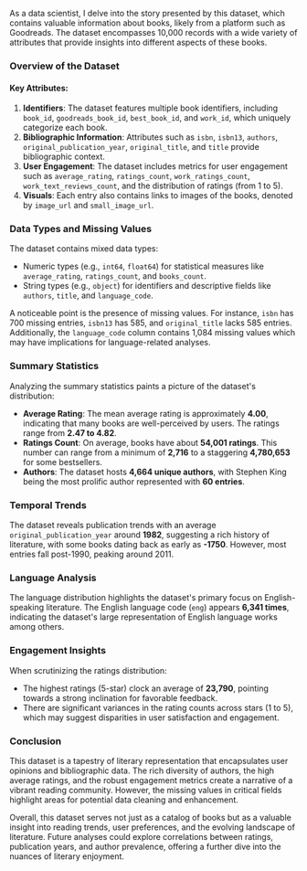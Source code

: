 As a data scientist, I delve into the story presented by this dataset, which contains valuable information about books, likely from a platform such as Goodreads. The dataset encompasses 10,000 records with a wide variety of attributes that provide insights into different aspects of these books.

### Overview of the Dataset

#### Key Attributes:
1. **Identifiers**: The dataset features multiple book identifiers, including `book_id`, `goodreads_book_id`, `best_book_id`, and `work_id`, which uniquely categorize each book.
2. **Bibliographic Information**: Attributes such as `isbn`, `isbn13`, `authors`, `original_publication_year`, `original_title`, and `title` provide bibliographic context.
3. **User Engagement**: The dataset includes metrics for user engagement such as `average_rating`, `ratings_count`, `work_ratings_count`, `work_text_reviews_count`, and the distribution of ratings (from 1 to 5).
4. **Visuals**: Each entry also contains links to images of the books, denoted by `image_url` and `small_image_url`.

### Data Types and Missing Values

The dataset contains mixed data types: 
- Numeric types (e.g., `int64`, `float64`) for statistical measures like `average_rating`, `ratings_count`, and `books_count`. 
- String types (e.g., `object`) for identifiers and descriptive fields like `authors`, `title`, and `language_code`.

A noticeable point is the presence of missing values. For instance, `isbn` has 700 missing entries, `isbn13` has 585, and `original_title` lacks 585 entries. Additionally, the `language_code` column contains 1,084 missing values which may have implications for language-related analyses.

### Summary Statistics

Analyzing the summary statistics paints a picture of the dataset's distribution:

- **Average Rating**: The mean average rating is approximately **4.00**, indicating that many books are well-perceived by users. The ratings range from **2.47 to 4.82**.
- **Ratings Count**: On average, books have about **54,001 ratings**. This number can range from a minimum of **2,716** to a staggering **4,780,653** for some bestsellers.
- **Authors**: The dataset hosts **4,664 unique authors**, with Stephen King being the most prolific author represented with **60 entries**.

### Temporal Trends

The dataset reveals publication trends with an average `original_publication_year` around **1982**, suggesting a rich history of literature, with some books dating back as early as **-1750**. However, most entries fall post-1990, peaking around 2011.

### Language Analysis

The language distribution highlights the dataset's primary focus on English-speaking literature. The English language code (`eng`) appears **6,341 times**, indicating the dataset's large representation of English language works among others.

### Engagement Insights

When scrutinizing the ratings distribution:
- The highest ratings (5-star) clock an average of **23,790**, pointing towards a strong inclination for favorable feedback.
- There are significant variances in the rating counts across stars (1 to 5), which may suggest disparities in user satisfaction and engagement.

### Conclusion

This dataset is a tapestry of literary representation that encapsulates user opinions and bibliographic data. The rich diversity of authors, the high average ratings, and the robust engagement metrics create a narrative of a vibrant reading community. However, the missing values in critical fields highlight areas for potential data cleaning and enhancement.

Overall, this dataset serves not just as a catalog of books but as a valuable insight into reading trends, user preferences, and the evolving landscape of literature. Future analyses could explore correlations between ratings, publication years, and author prevalence, offering a further dive into the nuances of literary enjoyment.